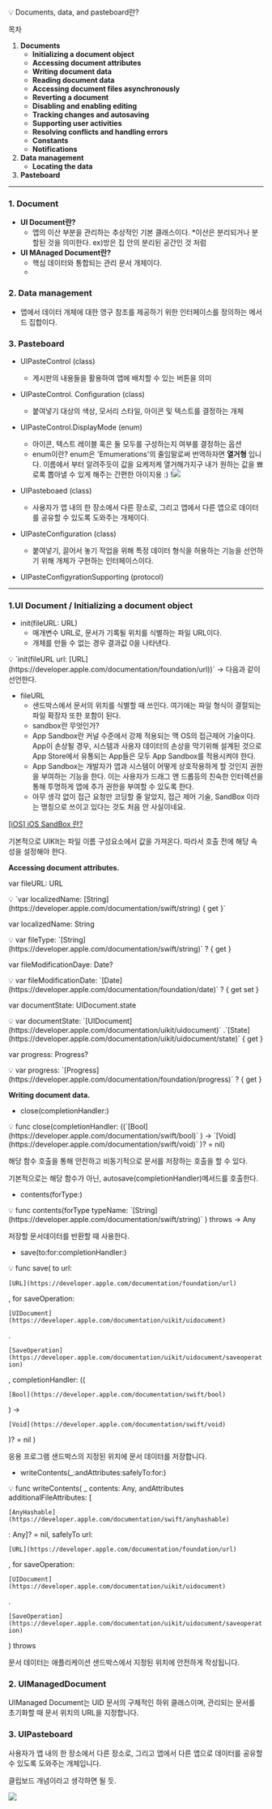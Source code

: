<aside>
💡 Documents, data, and pasteboard란?

</aside>

목차

1. **Documents**
   - **Initializing a document object**
   - **Accessing document attributes**
   - **Writing document data**
   - **Reading document data**
   - **Accessing document files asynchronously**
   - **Reverting a document**
   - **Disabling and enabling editing**
   - **Tracking changes and autosaving**
   - **Supporting user activities**
   - **Resolving conflicts and handling errors**
   - **Constants**
   - **Notifications**
2. **Data management**
   - **Locating the data**
3. **Pasteboard**

---

### 1. Document

- **UI Document란?**
  - 앱의 이산 부분을 관리하는 추상적인 기본 클래스이다.
    \*이산은 분리되거나 분할된 것을 의미한다. ex)방은 집 안의 분리된 공간인 것 처럼
- **UI MAnaged Document란?**
  - 핵심 데이터와 통합되는 관리 문서 개체이다.
  -

### 2. Data management

- 앱에서 데이터 개체에 대한 영구 참조를 제공하기 위한 인터페이스를 정의하는 메서드 집합이다.

### 3. Pasteboard

- UIPasteControl (class)
  - 게시판의 내용들을 활용하여 앱에 배치할 수 있는 버튼을 의미
- UIPasteControl. Configuration (class)
  - 붙여넣기 대상의 색상, 모서리 스타일, 아이콘 및 텍스트를 결정하는 개체
- UIPasteControl.DisplayMode (enum)

  - 아이콘, 텍스트 레이블 혹은 둘 모두를 구성하는지 여부를 결정하는 옵션
  - enum이란?
    enum은 'Emumerations'의 줄임말로써 번역하자면 **열거형** 입니다.
    이름에서 부터 알려주듯이 값을 요케저케 열거해가지구 내가 원하는 값을 뾰로록 뽑아낼 수 있게 해주는 간편한 아이지용 :)
    !![](https://velog.velcdn.com/images/bricksky/post/e31837dc-ac58-4016-b0ac-7fbf5862f458/image.png)

- UIPasteboaed (class)
  - 사용자가 앱 내의 한 장소에서 다른 장소로, 그리고 앱에서 다른 앱으로 데이터를 공유할 수 있도록 도와주는 개체이다.
- UIPasteConfiguration (class)
  - 붙여넣기, 끌어서 놓기 작업을 위해 특정 데이터 형식을 허용하는 기능을 선언하기 위해 개체가 구현하는 인터페이스이다.
- UIPasteConfigyrationSupporting (protocol)

---

### 1.UI Document / Initializing a document object

- init(fileURL: URL)
  - 매개변수 URL로, 문서가 기록될 위치를 식별하는 파일 URL이다.
  - 개체를 만들 수 없는 경우 결과값 0을 나타낸다.

<aside>
💡 `init(fileURL url: [URL](https://developer.apple.com/documentation/foundation/url))` → 다음과 같이 선언한다.

</aside>

- fileURL
  - 샌드박스에서 문서의 위치를 식별할 때 쓰인다. 여기에는 파일 형식이 결절되는 파일 확장자 또한 포함이 된다.
  - sandbox란 무엇인가?
  - App Sandbox란 커널 수준에서 강제 적용되는 맥 OS의 접근제어 기술이다. App이 손상될 경우, 시스템과 사용자 데이터의 손상을 막기위해 설계된 것으로 App Store에서 유통되는 App들은 모두 App Sandbox를 적용시켜야 한다.
  - App Sandbox는 개발자가 앱과 시스템이 어떻게 상호작용하게 할 것인지 권한을 부여하는 기능을 한다. 이는 사용자가 드래그 앤 드롭등의 친숙한 인터렉션을 통해 투명하게 앱에 추가 권한을 부여할 수 있도록 한다.
  - 아무 생각 없이 접근 요청만 코딩할 줄 알았지, 접근 제어 기술, SandBox 이라는 명칭으로 쓰이고 있다는 것도 처음 안 사실이네요.

[[iOS] iOS SandBox 란?](https://hyunndyblog.tistory.com/149)

기본적으로 UIKIt는 파일 이름 구성요소에서 값을 가져온다. 따라서 호출 전에 해당 속성을 설정해야 한다.

**Accessing document attributes.**

var fileURL: URL

<aside>
💡 `var localizedName: [String](https://developer.apple.com/documentation/swift/string) { get }`

</aside>

var localizedName: String

<aside>
💡 var fileType: `[String](https://developer.apple.com/documentation/swift/string)`
? { get }

</aside>

var fileModificationDaye: Date?

<aside>
💡 var fileModificationDate: `[Date](https://developer.apple.com/documentation/foundation/date)`
? { get set }

</aside>

var documentState: UIDocument.state

<aside>
💡 var documentState: `[UIDocument](https://developer.apple.com/documentation/uikit/uidocument)`
.`[State](https://developer.apple.com/documentation/uikit/uidocument/state)`
 { get }

</aside>

var progress: Progress?

<aside>
💡 var progress: `[Progress](https://developer.apple.com/documentation/foundation/progress)`
? { get }

</aside>

**Writing document data.**

- close(completionHandler:)

<aside>
💡 func close(completionHandler: ((`[Bool](https://developer.apple.com/documentation/swift/bool)`
) -> `[Void](https://developer.apple.com/documentation/swift/void)`
)? = nil)

</aside>

해당 함수 호출을 통해 안전하고 비동기적으로 문서를 저장하는 호출을 할 수 있다.

기본적으로는 해당 함수가 아닌, autosave(completionHandler)메서드를 호출한다.

- contents(forType:)

<aside>
💡 func contents(forType typeName: `[String](https://developer.apple.com/documentation/swift/string)`
) throws -> Any

</aside>

저장할 문서데이터를 반환할 때 사용한다.

- save(to:for:completionHandler:)

<aside>
💡 func save(
    to url:

`[URL](https://developer.apple.com/documentation/foundation/url)`

,
for saveOperation:

`[UIDocument](https://developer.apple.com/documentation/uikit/uidocument)`

.

`[SaveOperation](https://developer.apple.com/documentation/uikit/uidocument/saveoperation)`

,
completionHandler: ((

`[Bool](https://developer.apple.com/documentation/swift/bool)`

) ->

`[Void](https://developer.apple.com/documentation/swift/void)`

)? = nil
)

</aside>

응용 프로그램 샌드박스의 지정된 위치에 문서 데이터를 저장합니다.

- writeContents(\_:andAttributes:safelyTo:for:)

<aside>
💡 func writeContents(
    _ contents: Any,
    andAttributes additionalFileAttributes: [

`[AnyHashable](https://developer.apple.com/documentation/swift/anyhashable)`

: Any]? = nil,
safelyTo url:

`[URL](https://developer.apple.com/documentation/foundation/url)`

,
for saveOperation:

`[UIDocument](https://developer.apple.com/documentation/uikit/uidocument)`

.

`[SaveOperation](https://developer.apple.com/documentation/uikit/uidocument/saveoperation)`

) throws

</aside>

문서 데이터는 애플리케이션 샌드박스에서 지정된 위치에 안전하게 작성됩니다.

### 2. UIManagedDocument

UIManaged Document는 UID 문서의 구체적인 하위 클래스이며, 관리되는 문서를 초기화할 때 문서 위치의 URL을 지정합니다.

### 3. UIPasteboard

사용자가 앱 내의 한 장소에서 다른 장소로, 그리고 앱에서 다른 앱으로 데이터를 공유할 수 있도록 도와주는 개체입니다.

클립보드 개념이라고 생각하면 될 듯.

![](https://velog.velcdn.com/images/bricksky/post/d83b9c1f-f6b4-4093-875e-7002fd77ec4c/image.png)
